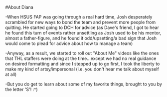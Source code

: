 #About Diana

-When HSUS FAP was going through a real hard time, Josh desperately scrambled for new ways to bond the team and prevent more people from quitting. He started going to DCH for advice (as Dave's friend, I got to hear he found this turn of events rather unsettling as Josh used to be his mentor, almost a father-figure, and he found it odd/upsetting/a bad sign that Josh would come to plead for advice about how to manage a team)

-Anyway, as a result, we started to roll out "About Me" videos like the ones that THL staffers were doing at the time...except we had no real guidance on desired formatting and since I stepped up to go first, I took the liberty to make my kind of artsy/impersonal (i.e. you don't hear me talk about myself at all)

-But you do get to learn about some of my favorite things, brought to you by the letter 'S'! :^)
